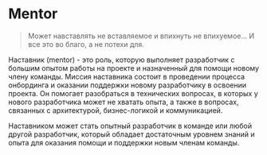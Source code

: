 # Mentor

> Может навставлять не вставляемое и впихнуть не впихуемое… И все это во благо, а не потехи для.

Наставник (mentor) - это роль, которую выполняет разработчик с большим опытом работы на проекте и назначенный для помощи новому члену команды. Миссия наставника состоит в проведении процесса онбординга и оказании поддержки новому разработчику в освоении проекта. Он помогает разобраться в технических вопросах, в которых у нового разработчика может не хватать опыта, а также в вопросах, связанных с архитектурой, бизнес-логикой и коммуникацией.

Наставником может стать опытный разработчик в команде или любой другой разработчик, который обладает достаточным уровнем знаний и опыта для оказания помощи и поддержки новым членам команды.

